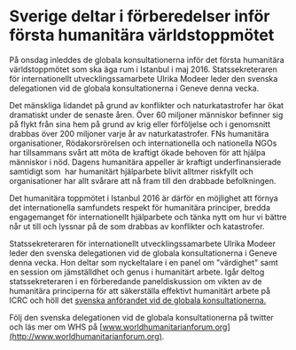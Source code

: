 # Sverige deltar i förberedelser inför första humanitära världstoppmötet

På onsdag inleddes de globala konsultationerna inför det första humanitära världstoppmötet som ska äga rum i Istanbul i maj 2016. Statssekreteraren för internationellt utvecklingssamarbete Ulrika Modeer leder den svenska delegationen vid de globala konsultationerna i Geneve denna vecka.

Det mänskliga lidandet på grund av konflikter och naturkatastrofer har ökat dramatiskt under de senaste åren. Över 60 miljoner människor befinner sig på flykt från sina hem på grund av krig eller förföljelse och i genomsnitt drabbas över 200 miljoner varje år av naturkatastrofer. FNs humanitära organisationer, Rödakorsrörelsen och internationella och nationella NGOs har tillsammans svårt att möta de kraftigt ökade behoven för att hjälpa människor i nöd. Dagens humanitära appeller är kraftigt underfinansierade samtidigt som  har humanitärt hjälparbete blivit alltmer riskfyllt och organisationer har allt svårare att nå fram till den drabbade befolkningen.

Det humanitära toppmötet i Istanbul 2016 är därför en möjlighet att förnya det internationella samfundets respekt för humanitära principer, bredda engagemanget för internationellt hjälparbete och tänka nytt om hur vi bättre når ut till och lyssnar på de som drabbas av konflikter och katastrofer.

Statssekreteraren för internationellt utvecklingssamarbete Ulrika Modeer leder den svenska delegationen vid de globala konsultationerna i Geneve denna vecka. Hon deltar som nyckeltalare i en panel om "värdighet" samt en session om jämställdhet och genus i humanitärt arbete. Igår deltog statssekreteraren i en förberedande paneldiskussion om vikten av de humanitära principerna för att säkerställa effektivt humanitärt arbete på ICRC och höll det [svenska anförandet vid de globala konsultationerna.](http://www.swedenabroad.com/en-GB/Embassies/Geneva/Current-affairs/Statements/Global-Consultation-of-the-World-Humanitarian-Summit-sys/ "Global Consultation of the World Humanitarian Summit")

Följ den svenska delegationen vid de globala konsultationerna på twitter och läs mer om WHS på [www.worldhumanitarianforum.org](http://www.worldhumanitarianforum.org).
